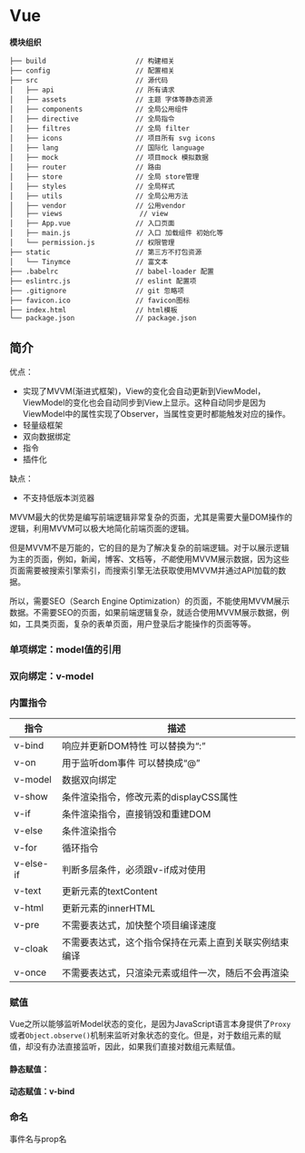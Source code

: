 # Vue

**模块组织**

```shell
├── build                      // 构建相关  
├── config                     // 配置相关
├── src                        // 源代码
│   ├── api                    // 所有请求
│   ├── assets                 // 主题 字体等静态资源
│   ├── components             // 全局公用组件
│   ├── directive              // 全局指令
│   ├── filtres                // 全局 filter
│   ├── icons                  // 项目所有 svg icons
│   ├── lang                   // 国际化 language
│   ├── mock                   // 项目mock 模拟数据
│   ├── router                 // 路由
│   ├── store                  // 全局 store管理
│   ├── styles                 // 全局样式
│   ├── utils                  // 全局公用方法
│   ├── vendor                 // 公用vendor
│   ├── views                   // view
│   ├── App.vue                // 入口页面
│   ├── main.js                // 入口 加载组件 初始化等
│   └── permission.js          // 权限管理
├── static                     // 第三方不打包资源
│   └── Tinymce                // 富文本
├── .babelrc                   // babel-loader 配置
├── eslintrc.js                // eslint 配置项
├── .gitignore                 // git 忽略项
├── favicon.ico                // favicon图标
├── index.html                 // html模板
└── package.json               // package.json

```

## 简介

优点：

- 实现了MVVM(渐进式框架)，View的变化会自动更新到ViewModel，ViewModel的变化也会自动同步到View上显示。这种自动同步是因为ViewModel中的属性实现了Observer，当属性变更时都能触发对应的操作。
- 轻量级框架
- 双向数据绑定
- 指令
- 插件化

缺点：

- 不支持低版本浏览器

MVVM最大的优势是编写前端逻辑非常复杂的页面，尤其是需要大量DOM操作的逻辑，利用MVVM可以极大地简化前端页面的逻辑。

但是MVVM不是万能的，它的目的是为了解决复杂的前端逻辑。对于以展示逻辑为主的页面，例如，新闻，博客、文档等，*不能*使用MVVM展示数据，因为这些页面需要被搜索引擎索引，而搜索引擎无法获取使用MVVM并通过API加载的数据。

所以，需要SEO（Search Engine Optimization）的页面，不能使用MVVM展示数据。不需要SEO的页面，如果前端逻辑复杂，就适合使用MVVM展示数据，例如，工具类页面，复杂的表单页面，用户登录后才能操作的页面等等。

### 单项绑定：model值的引用

### 双向绑定：v-model

### 内置指令

| 指令      | 描述                                                   |
| --------- | ------------------------------------------------------ |
| v-bind    | 响应并更新DOM特性 可以替换为“:”                        |
| v-on      | 用于监听dom事件 可以替换成“@”                          |
| v-model   | 数据双向绑定                                           |
| v-show    | 条件渲染指令，修改元素的displayCSS属性                 |
| v-if      | 条件渲染指令，直接销毁和重建DOM                        |
| v-else    | 条件渲染指令                                           |
| v-for     | 循环指令                                               |
| v-else-if | 判断多层条件，必须跟v-if成对使用                       |
| v-text    | 更新元素的textContent                                  |
| v-html    | 更新元素的innerHTML                                    |
| v-pre     | 不需要表达式，加快整个项目编译速度                     |
| v-cloak   | 不需要表达式，这个指令保持在元素上直到关联实例结束编译 |
| v-once    | 不需要表达式，只渲染元素或组件一次，随后不会再渲染     |

### 赋值

Vue之所以能够监听Model状态的变化，是因为JavaScript语言本身提供了`Proxy`或者`Object.observe()`机制来监听对象状态的变化。但是，对于数组元素的赋值，却没有办法直接监听，因此，如果我们直接对数组元素赋值。

#### 静态赋值：

#### 动态赋值：v-bind

### 命名

事件名与prop名
